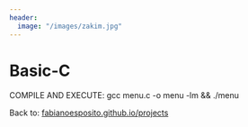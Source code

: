 ```yaml
---
header:
  image: "/images/zakim.jpg"
---
```

# Basic-C
COMPILE AND EXECUTE: gcc menu.c -o menu -lm && ./menu

Back to: [fabianoesposito.github.io/projects](https://fabianoesposito.github.io/projects/)